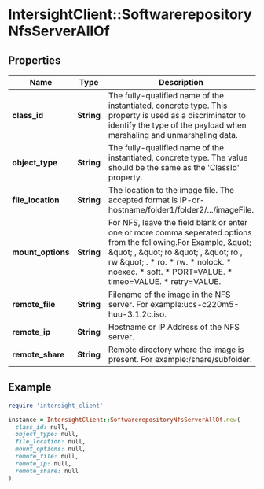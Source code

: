 # IntersightClient::SoftwarerepositoryNfsServerAllOf

## Properties

| Name | Type | Description | Notes |
| ---- | ---- | ----------- | ----- |
| **class_id** | **String** | The fully-qualified name of the instantiated, concrete type. This property is used as a discriminator to identify the type of the payload when marshaling and unmarshaling data. | [default to &#39;softwarerepository.NfsServer&#39;] |
| **object_type** | **String** | The fully-qualified name of the instantiated, concrete type. The value should be the same as the &#39;ClassId&#39; property. | [default to &#39;softwarerepository.NfsServer&#39;] |
| **file_location** | **String** | The location to the image file. The accepted format is IP-or-hostname/folder1/folder2/.../imageFile. | [optional] |
| **mount_options** | **String** | For NFS, leave the field blank or enter one or more comma seperated options from the following.For Example, \&quot; \&quot; , \&quot; ro \&quot; , \&quot; ro , rw \&quot; . * ro. * rw. * nolock. * noexec. * soft. * PORT&#x3D;VALUE. * timeo&#x3D;VALUE. * retry&#x3D;VALUE. | [optional][readonly] |
| **remote_file** | **String** | Filename of the image in the NFS server. For example:ucs-c220m5-huu-3.1.2c.iso. | [optional][readonly] |
| **remote_ip** | **String** | Hostname or IP Address of the NFS server. | [optional][readonly] |
| **remote_share** | **String** | Remote directory where the image is present. For example:/share/subfolder. | [optional][readonly] |

## Example

```ruby
require 'intersight_client'

instance = IntersightClient::SoftwarerepositoryNfsServerAllOf.new(
  class_id: null,
  object_type: null,
  file_location: null,
  mount_options: null,
  remote_file: null,
  remote_ip: null,
  remote_share: null
)
```

